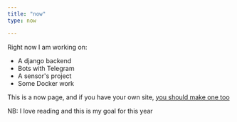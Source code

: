 ```yaml
---
title: "now"
type: now

---
```


Right now I am working on:

* A django backend
* Bots with Telegram
* A sensor's project
* Some Docker work

This is a now page, and if you have your own site, [you should make one too](https://nownownow.com/about)

NB: I love reading and this is my goal for this year
